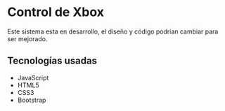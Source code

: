 # Control de Xbox

Este sistema esta en desarrollo, el diseño y código podrian cambiar para ser mejorado.

## Tecnologías usadas
* JavaScript
* HTML5
* CSS3
* Bootstrap